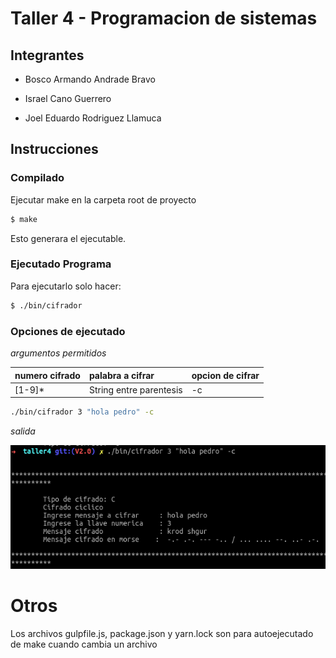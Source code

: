# Taller 4 - Programacion de sistemas

## Integrantes
* Bosco Armando Andrade Bravo

* Israel Cano Guerrero

* Joel Eduardo Rodriguez Llamuca

## Instrucciones

### Compilado
Ejecutar make en la carpeta root de proyecto
```sh
$ make
```

Esto generara el ejecutable.

### Ejecutado Programa
Para ejecutarlo solo hacer:

```sh
$ ./bin/cifrador
```

### Opciones de ejecutado
_argumentos permitidos_

| numero cifrado | palabra a cifrar        | opcion de cifrar |
|:---------------|:------------------------|:-----------------|
| [1-9]*          | String entre parentesis | -c               |

```sh
./bin/cifrador 3 "hola pedro" -c
```

_salida_

![''](./example1.png)


# Otros

Los archivos gulpfile.js, package.json y yarn.lock son para autoejecutado de make cuando cambia un archivo
